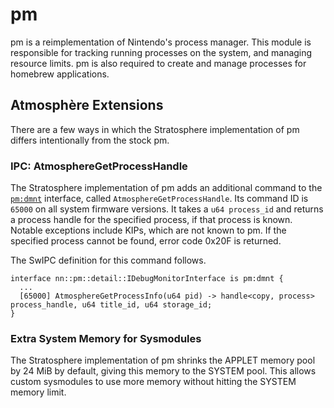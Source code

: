 # pm

pm is a reimplementation of Nintendo's process manager. This module is responsible for tracking running processes on the system, and managing resource limits. pm is also required to create and manage processes for homebrew applications.

## Atmosphère Extensions

There are a few ways in which the Stratosphere implementation of pm differs intentionally from the stock pm.

### IPC: AtmosphereGetProcessHandle

The Stratosphere implementation of pm adds an additional command to the [`pm:dmnt`](https://reswitched.github.io/SwIPC/ifaces.html#nn::pm::detail::IDebugMonitorInterface) interface, called `AtmosphereGetProcessHandle`. Its command ID is `65000` on all system firmware versions. It takes a `u64 process_id` and returns a process handle for the specified process, if that process is known. Notable exceptions include KIPs, which are not known to pm. If the specified process cannot be found, error code 0x20F is returned.

The SwIPC definition for this command follows.
```
interface nn::pm::detail::IDebugMonitorInterface is pm:dmnt {
  ...
  [65000] AtmosphereGetProcessInfo(u64 pid) -> handle<copy, process> process_handle, u64 title_id, u64 storage_id;
}
```

### Extra System Memory for Sysmodules

The Stratosphere implementation of pm shrinks the APPLET memory pool by 24 MiB by default, giving this memory to the SYSTEM pool. This allows custom sysmodules to use more memory without hitting the SYSTEM memory limit.
